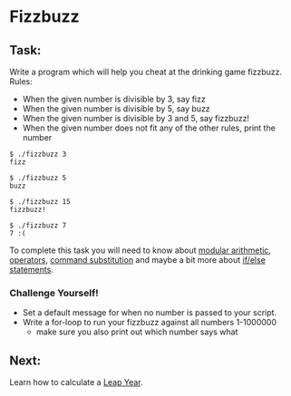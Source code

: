 # Fizzbuzz

## Task:
Write a program which will help you cheat at the drinking game fizzbuzz.
Rules:
- When the given number is divisible by 3, say fizz
- When the given number is divisible by 5, say buzz
- When the given number is divisible by 3 and 5, say fizzbuzz!
- When the given number does not fit any of the other rules, print the number
```
$ ./fizzbuzz 3
fizz

$ ./fizzbuzz 5
buzz

$ ./fizzbuzz 15
fizzbuzz!

$ ./fizzbuzz 7
7 :(
```

To complete this task you will need to know about [modular arithmetic](https://betterexplained.com/articles/fun-with-modular-arithmetic/),
[operators](https://www.tutorialspoint.com/unix/unix-basic-operators.htm), [command substitution](http://pubs.opengroup.org/onlinepubs/009695399/utilities/xcu_chap02.html#tag_02_06_03) and maybe a bit more about [if/else statements](http://ryanstutorials.net/bash-scripting-tutorial/bash-if-statements.php).

### Challenge Yourself!
- Set a default message for when no number is passed to your script.
- Write a for-loop to run your fizzbuzz against all numbers 1-1000000
  - make sure you also print out which number says what

## Next:
Learn how to calculate a [Leap Year](https://github.com/fouralarmfire/shell-tutorial/blob/master/osx_and_linux/exercises/leap_year.md).

